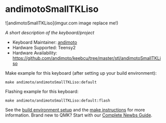 # andimotoSmallTKLiso

![andimotoSmallTKLiso](imgur.com image replace me!)

*A short description of the keyboard/project*

* Keyboard Maintainer: [andimoto](https://github.com/andimoto)
* Hardware Supported: Teensy2
* Hardware Availability: https://github.com/andimoto/keebcu/tree/master/stl/andimotoSmallTKLiso

Make example for this keyboard (after setting up your build environment):

    make andimoto/andimotoSmallTKLiso:default

Flashing example for this keyboard:

    make andimoto/andimotoSmallTKLiso:default:flash

See the [build environment setup](https://docs.qmk.fm/#/getting_started_build_tools) and the [make instructions](https://docs.qmk.fm/#/getting_started_make_guide) for more information. Brand new to QMK? Start with our [Complete Newbs Guide](https://docs.qmk.fm/#/newbs).
